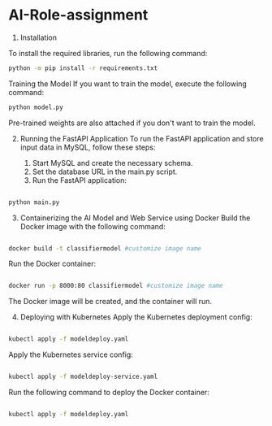 # AI-Role-assignment
1. Installation

To install the required libraries, run the following command:

```bash
python -m pip install -r requirements.txt
```
Training the Model
If you want to train the model, execute the following command:

```bash
python model.py
```
Pre-trained weights are also attached if you don't want to train the model.

2. Running the FastAPI Application
To run the FastAPI application and store input data in MySQL, follow these steps:

      1. Start MySQL and create the necessary schema.
      2. Set the database URL in the main.py script.
      3. Run the FastAPI application:
```bash

python main.py
```
3. Containerizing the AI Model and Web Service using Docker
Build the Docker image with the following command:

```bash

docker build -t classifiermodel #customize image name
```
Run the Docker container:

```bash

docker run -p 8000:80 classifiermodel #customize image name
```
The Docker image will be created, and the container will run.

4. Deploying with Kubernetes
Apply the Kubernetes deployment config:
```bash

kubectl apply -f modeldeploy.yaml
```
Apply the Kubernetes service config:
```bash

kubectl apply -f modeldeploy-service.yaml
```
Run the following command to deploy the Docker container:
```bash

kubectl apply -f modeldeploy.yaml
```

